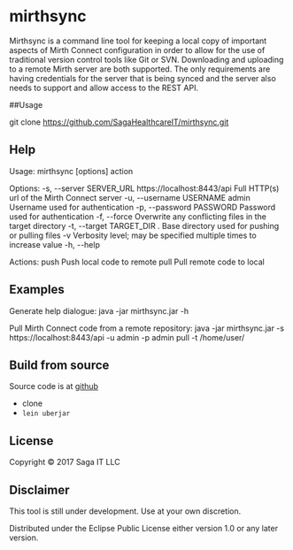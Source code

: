 # mirthsync

Mirthsync is a command line tool for keeping a local copy of important
aspects of Mirth Connect configuration in order to allow for the use
of traditional version control tools like Git or SVN. Downloading and
uploading to a remote Mirth server are both supported. The only
requirements are having credentials for the server that is being
synced and the server also needs to support and allow access to the
REST API.


##Usage 

git clone https://github.com/SagaHealthcareIT/mirthsync.git


## Help

Usage: mirthsync [options] action

Options:
  -s, --server SERVER_URL  https://localhost:8443/api  Full HTTP(s) url of the Mirth Connect server
  -u, --username USERNAME  admin                       Username used for authentication
  -p, --password PASSWORD                              Password used for authentication
  -f, --force                                          Overwrite any conflicting files in the target directory
  -t, --target TARGET_DIR  .                           Base directory used for pushing or pulling files
  -v                                                   Verbosity level; may be specified multiple times to increase value
  -h, --help

Actions:
  push     Push local code to remote
  pull     Pull remote code to local

## Examples

Generate help dialogue:
java -jar mirthsync.jar -h

Pull Mirth Connect code from a remote repository:
java -jar mirthsync.jar  -s https://localhost:8443/api -u admin -p admin pull -t /home/user/


## Build from source

Source code is at [github](https://github.com/SagaHealthcareIT/mirthsync)

  * clone
  * `lein uberjar`


## License

Copyright © 2017 Saga IT LLC

## Disclaimer

This tool is still under development. Use at your own discretion. 

Distributed under the Eclipse Public License either version 1.0 or any later version.
